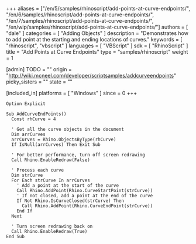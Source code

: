 +++
aliases = ["/en/5/samples/rhinoscript/add-points-at-curve-endpoints/", "/en/6/samples/rhinoscript/add-points-at-curve-endpoints/", "/en/7/samples/rhinoscript/add-points-at-curve-endpoints/", "/en/wip/samples/rhinoscript/add-points-at-curve-endpoints/"]
authors = [ "dale" ]
categories = [ "Adding Objects" ]
description = "Demonstrates how to add point at the starting and ending locations of curves."
keywords = [ "rhinoscript", "vbscript" ]
languages = [ "VBScript" ]
sdk = [ "RhinoScript" ]
title = "Add Points at Curve Endpoints"
type = "samples/rhinoscript"
weight = 1

[admin]
TODO = ""
origin = "http://wiki.mcneel.com/developer/scriptsamples/addcurveendpoints"
picky_sisters = ""
state = ""

[included_in]
platforms = [ "Windows" ]
since = 0
+++

```vbnet
Option Explicit

Sub AddCurveEndPoints()
  Const rhCurve = 4

  ' Get all the curve objects in the document
  Dim arrCurves
  arrCurves = Rhino.ObjectsByType(rhCurve)
  If IsNull(arrCurves) Then Exit Sub

  ' For better performance, turn off screen redrawing  
  Call Rhino.EnableRedraw(False)

  ' Process each curve       
  Dim strCurve
  For Each strCurve In arrCurves
    ' Add a point at the start of the curve
    Call Rhino.AddPoint(Rhino.CurveStartPoint(strCurve))
    ' If not closed, add a point at the end of the curve
    If Not Rhino.IsCurveClosed(strCurve) Then
      Call Rhino.AddPoint(Rhino.CurveEndPoint(strCurve))
    End If
  Next

  ' Turn screen redrawing back on  
  Call Rhino.EnableRedraw(True)
End Sub
```
